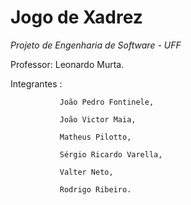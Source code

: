# Jogo de Xadrez
 *_Projeto de Engenharia de Software - UFF_*

 Professor: Leonardo Murta.

 Integrantes : 
 
               João Pedro Fontinele,

               João Victor Maia,

               Matheus Pilotto,

               Sérgio Ricardo Varella,

               Valter Neto,
               
               Rodrigo Ribeiro.
